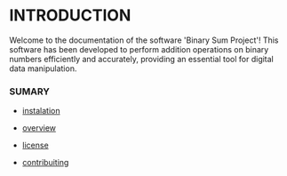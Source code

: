 # INTRODUCTION
Welcome to the documentation of the software 'Binary Sum Project'! This software has been developed to perform addition operations on binary numbers efficiently and accurately, providing an essential tool for digital data manipulation.

### SUMARY
- [instalation](./docs)
  
- [overview](./docs)
  
- [license](./docs)

- [contribuiting](./docs)

